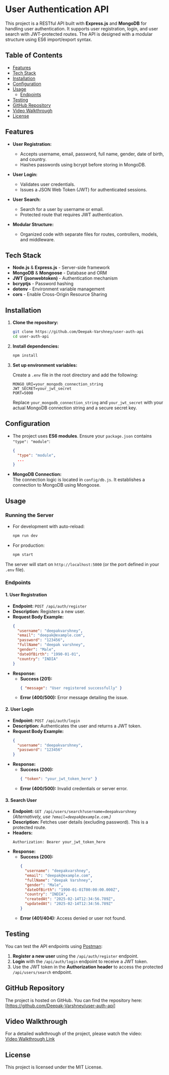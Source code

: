 # User Authentication API

This project is a RESTful API built with **Express.js** and **MongoDB** for handling user authentication. It supports user registration, login, and user search with JWT-protected routes. The API is designed with a modular structure using ES6 import/export syntax.

## Table of Contents

- [Features](#features)
- [Tech Stack](#tech-stack)
- [Installation](#installation)
- [Configuration](#configuration)
- [Usage](#usage)
  - [Endpoints](#endpoints)
- [Testing](#testing)
- [GitHub Repository](#github-repository)
- [Video Walkthrough](#video-walkthrough)
- [License](#license)

## Features

- **User Registration:**  
  - Accepts username, email, password, full name, gender, date of birth, and country.
  - Hashes passwords using bcrypt before storing in MongoDB.

- **User Login:**  
  - Validates user credentials.
  - Issues a JSON Web Token (JWT) for authenticated sessions.

- **User Search:**  
  - Search for a user by username or email.
  - Protected route that requires JWT authentication.

- **Modular Structure:**  
  - Organized code with separate files for routes, controllers, models, and middleware.

## Tech Stack

- **Node.js** & **Express.js** - Server-side framework
- **MongoDB** & **Mongoose** - Database and ORM
- **JWT (jsonwebtoken)** - Authentication mechanism
- **bcryptjs** - Password hashing
- **dotenv** - Environment variable management
- **cors** - Enable Cross-Origin Resource Sharing

## Installation

1. **Clone the repository:**

   ```bash
   git clone https://github.com/Deepak-Varshney/user-auth-api
   cd user-auth-api
   ```

2. **Install dependencies:**

   ```bash
   npm install
   ```

3. **Set up environment variables:**

   Create a `.env` file in the root directory and add the following:

   ```env
   MONGO_URI=your_mongodb_connection_string
   JWT_SECRET=your_jwt_secret
   PORT=5000
   ```

   Replace `your_mongodb_connection_string` and `your_jwt_secret` with your actual MongoDB connection string and a secure secret key.

## Configuration

- The project uses **ES6 modules**. Ensure your `package.json` contains `"type": "module"`:
  ```json
  {
    "type": "module",
    ...
  }
  ```

- **MongoDB Connection:**  
  The connection logic is located in `config/db.js`. It establishes a connection to MongoDB using Mongoose.

## Usage

### Running the Server

- For development with auto-reload:

  ```bash
  npm run dev
  ```

- For production:

  ```bash
  npm start
  ```

The server will start on `http://localhost:5000` (or the port defined in your `.env` file).

### Endpoints

#### 1. **User Registration**

- **Endpoint:** `POST /api/auth/register`
- **Description:** Registers a new user.
- **Request Body Example:**
  ```json
  {
    "username": "deepakvarshney",
    "email": "deepak@example.com",
    "password": "123456",
    "fullName": "deepak varshney",
    "gender": "Male",
    "dateOfBirth": "1990-01-01",
    "country": "INDIA"
  }
  ```
- **Response:**
  - **Success (201):**
    ```json
    { "message": "User registered successfully" }
    ```
  - **Error (400/500):** Error message detailing the issue.

#### 2. **User Login**

- **Endpoint:** `POST /api/auth/login`
- **Description:** Authenticates the user and returns a JWT token.
- **Request Body Example:**
  ```json
  {
    "username": "deepakvarshney",
    "password": "123456"
  }
  ```
- **Response:**
  - **Success (200):**
    ```json
    { "token": "your_jwt_token_here" }
    ```
  - **Error (400/500):** Invalid credentials or server error.

#### 3. **Search User**

- **Endpoint:** `GET /api/users/search?username=deepakvarshney`  
  *(Alternatively, use `?email=deepak@example.com`.)*
- **Description:** Fetches user details (excluding password). This is a protected route.
- **Headers:**
  ```http
  Authorization: Bearer your_jwt_token_here
  ```
- **Response:**
  - **Success (200):**
    ```json
    {
      "username": "deepakvarshney",
      "email": "deepak@example.com",
      "fullName": "deepak Varshney",
      "gender": "Male",
      "dateOfBirth": "1990-01-01T00:00:00.000Z",
      "country": "INDIA",
      "createdAt": "2025-02-14T12:34:56.789Z",
      "updatedAt": "2025-02-14T12:34:56.789Z"
    }
    ```
  - **Error (401/404):** Access denied or user not found.

## Testing

You can test the API endpoints using [Postman](https://www.postman.com/):

1. **Register a new user** using the `/api/auth/register` endpoint.
2. **Login** with the `/api/auth/login` endpoint to receive a JWT token.
3. Use the JWT token in the **Authorization header** to access the protected `/api/users/search` endpoint.

## GitHub Repository

The project is hosted on GitHub. You can find the repository here:  
[https://github.com/Deepak-Varshney/user-auth-api]

## Video Walkthrough

For a detailed walkthrough of the project, please watch the video:  
[Video Walkthrough Link](https://youtube.com)

## License

This project is licensed under the MIT License.
